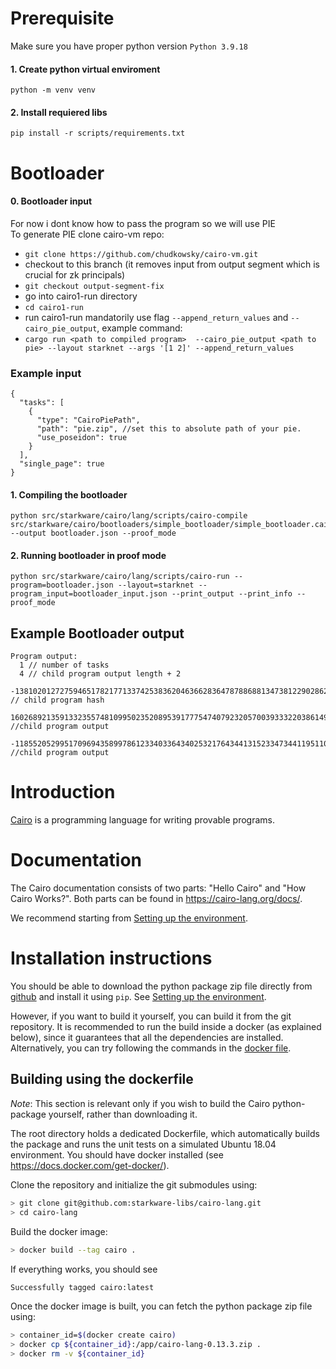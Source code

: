# Prerequisite
Make sure you have proper python version `Python 3.9.18`
#### 1. Create python virtual enviroment
`python -m venv venv`
#### 2. Install requiered libs
`pip install -r scripts/requirements.txt`

# Bootloader
#### 0. Bootloader input 
For now i dont know how to pass the program so we will use PIE   
To generate PIE clone cairo-vm repo:
- `git clone https://github.com/chudkowsky/cairo-vm.git`  
- checkout to this branch (it removes input from output segment which is crucial for zk principals)
- `git checkout output-segment-fix`
- go into cairo1-run directory
- `cd cairo1-run`
- run cairo1-run mandatorily use flag `--append_return_values` and `--cairo_pie_output`, example command: 
- `cargo run <path to compiled program>  --cairo_pie_output <path to pie> --layout starknet --args '[1 2]' --append_return_values` 
### Example input 
```
{
  "tasks": [
    {
      "type": "CairoPiePath",
      "path": "pie.zip", //set this to absolute path of your pie.
      "use_poseidon": true
    }
  ],
  "single_page": true
}
```
#### 1. Compiling the bootloader
```
python src/starkware/cairo/lang/scripts/cairo-compile src/starkware/cairo/bootloaders/simple_bootloader/simple_bootloader.cairo --output bootloader.json --proof_mode
```

#### 2. Running bootloader in proof mode 
```
python src/starkware/cairo/lang/scripts/cairo-run --program=bootloader.json --layout=starknet --program_input=bootloader_input.json --print_output --print_info --proof_mode
```

## Example Bootloader output 
```
Program output:
  1 // number of tasks
  4 // child program output length + 2 
  -1381020127275946517821771337425383620463662836478788688134738122902862081625 // child program hash
  160268921359133235574810995023520895391777547407923205700393332203861498631 //child program output
  -1185520529951709694358997861233403364340253217643441315233473441195110832181 //child program output 
```

# Introduction

[Cairo](https://cairo-lang.org/) is a programming language for writing provable programs.

# Documentation

The Cairo documentation consists of two parts: "Hello Cairo" and "How Cairo Works?".
Both parts can be found in https://cairo-lang.org/docs/.

We recommend starting from [Setting up the environment](https://cairo-lang.org/docs/quickstart.html).

# Installation instructions

You should be able to download the python package zip file directly from
[github](https://github.com/starkware-libs/cairo-lang/releases/tag/v0.13.3)
and install it using ``pip``.
See [Setting up the environment](https://cairo-lang.org/docs/quickstart.html).

However, if you want to build it yourself, you can build it from the git repository.
It is recommended to run the build inside a docker (as explained below),
since it guarantees that all the dependencies
are installed. Alternatively, you can try following the commands in the
[docker file](https://github.com/starkware-libs/cairo-lang/blob/master/Dockerfile).

## Building using the dockerfile

*Note*: This section is relevant only if you wish to build the Cairo python-package yourself,
rather than downloading it.

The root directory holds a dedicated Dockerfile, which automatically builds the package and runs
the unit tests on a simulated Ubuntu 18.04 environment.
You should have docker installed (see https://docs.docker.com/get-docker/).

Clone the repository and initialize the git submodules using:

```bash
> git clone git@github.com:starkware-libs/cairo-lang.git
> cd cairo-lang
```

Build the docker image:

```bash
> docker build --tag cairo .
```

If everything works, you should see

```bash
Successfully tagged cairo:latest
```

Once the docker image is built, you can fetch the python package zip file using:

```bash
> container_id=$(docker create cairo)
> docker cp ${container_id}:/app/cairo-lang-0.13.3.zip .
> docker rm -v ${container_id}
```

